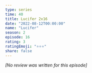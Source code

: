 ```yaml
---
type: series
time: 40
title: Lucifer 2x16
date: "2022-08-12T00:00:00"
name: "Lucifer"
season: 2
episode: 16
rating: 3
ratingEmoji: "⭐️⭐️⭐️"
share: false
---
```


*[No review was written for this episode]*